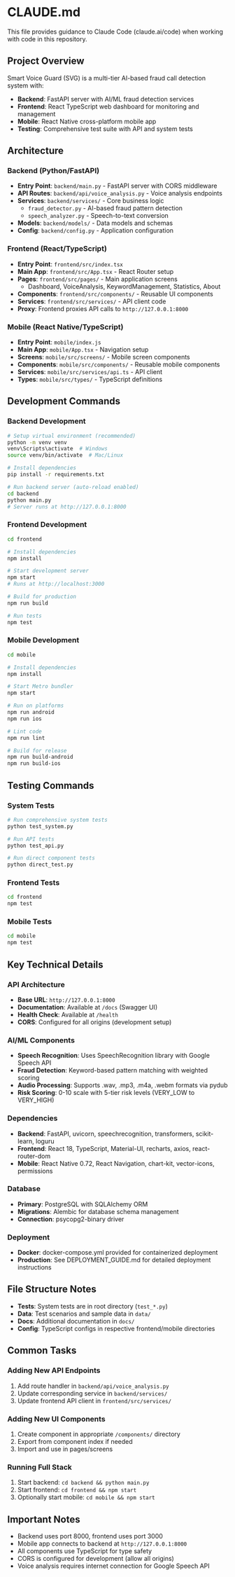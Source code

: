 # CLAUDE.md

This file provides guidance to Claude Code (claude.ai/code) when working with code in this repository.

## Project Overview

Smart Voice Guard (SVG) is a multi-tier AI-based fraud call detection system with:
- **Backend**: FastAPI server with AI/ML fraud detection services
- **Frontend**: React TypeScript web dashboard for monitoring and management  
- **Mobile**: React Native cross-platform mobile app
- **Testing**: Comprehensive test suite with API and system tests

## Architecture

### Backend (Python/FastAPI)
- **Entry Point**: `backend/main.py` - FastAPI server with CORS middleware
- **API Routes**: `backend/api/voice_analysis.py` - Voice analysis endpoints
- **Services**: `backend/services/` - Core business logic
  - `fraud_detector.py` - AI-based fraud pattern detection
  - `speech_analyzer.py` - Speech-to-text conversion
- **Models**: `backend/models/` - Data models and schemas
- **Config**: `backend/config.py` - Application configuration

### Frontend (React/TypeScript)
- **Entry Point**: `frontend/src/index.tsx`
- **Main App**: `frontend/src/App.tsx` - React Router setup
- **Pages**: `frontend/src/pages/` - Main application screens
  - Dashboard, VoiceAnalysis, KeywordManagement, Statistics, About
- **Components**: `frontend/src/components/` - Reusable UI components
- **Services**: `frontend/src/services/` - API client code
- **Proxy**: Frontend proxies API calls to `http://127.0.0.1:8000`

### Mobile (React Native/TypeScript)
- **Entry Point**: `mobile/index.js`
- **Main App**: `mobile/App.tsx` - Navigation setup  
- **Screens**: `mobile/src/screens/` - Mobile screen components
- **Components**: `mobile/src/components/` - Reusable mobile components
- **Services**: `mobile/src/services/api.ts` - API client
- **Types**: `mobile/src/types/` - TypeScript definitions

## Development Commands

### Backend Development
```bash
# Setup virtual environment (recommended)
python -m venv venv
venv\Scripts\activate  # Windows
source venv/bin/activate  # Mac/Linux

# Install dependencies
pip install -r requirements.txt

# Run backend server (auto-reload enabled)
cd backend
python main.py
# Server runs at http://127.0.0.1:8000
```

### Frontend Development
```bash
cd frontend

# Install dependencies
npm install

# Start development server
npm start
# Runs at http://localhost:3000

# Build for production
npm run build

# Run tests
npm test
```

### Mobile Development
```bash
cd mobile

# Install dependencies  
npm install

# Start Metro bundler
npm start

# Run on platforms
npm run android
npm run ios

# Lint code
npm run lint

# Build for release
npm run build-android
npm run build-ios
```

## Testing Commands

### System Tests
```bash
# Run comprehensive system tests
python test_system.py

# Run API tests
python test_api.py

# Run direct component tests
python direct_test.py
```

### Frontend Tests
```bash
cd frontend
npm test
```

### Mobile Tests
```bash
cd mobile
npm test
```

## Key Technical Details

### API Architecture
- **Base URL**: `http://127.0.0.1:8000`
- **Documentation**: Available at `/docs` (Swagger UI)
- **Health Check**: Available at `/health`
- **CORS**: Configured for all origins (development setup)

### AI/ML Components
- **Speech Recognition**: Uses SpeechRecognition library with Google Speech API
- **Fraud Detection**: Keyword-based pattern matching with weighted scoring
- **Audio Processing**: Supports .wav, .mp3, .m4a, .webm formats via pydub
- **Risk Scoring**: 0-10 scale with 5-tier risk levels (VERY_LOW to VERY_HIGH)

### Dependencies
- **Backend**: FastAPI, uvicorn, speechrecognition, transformers, scikit-learn, loguru
- **Frontend**: React 18, TypeScript, Material-UI, recharts, axios, react-router-dom
- **Mobile**: React Native 0.72, React Navigation, chart-kit, vector-icons, permissions

### Database
- **Primary**: PostgreSQL with SQLAlchemy ORM
- **Migrations**: Alembic for database schema management
- **Connection**: psycopg2-binary driver

### Deployment
- **Docker**: docker-compose.yml provided for containerized deployment
- **Production**: See DEPLOYMENT_GUIDE.md for detailed deployment instructions

## File Structure Notes

- **Tests**: System tests are in root directory (`test_*.py`)
- **Data**: Test scenarios and sample data in `data/`
- **Docs**: Additional documentation in `docs/`
- **Config**: TypeScript configs in respective frontend/mobile directories

## Common Tasks

### Adding New API Endpoints
1. Add route handler in `backend/api/voice_analysis.py`
2. Update corresponding service in `backend/services/`
3. Update frontend API client in `frontend/src/services/`

### Adding New UI Components
1. Create component in appropriate `/components/` directory
2. Export from component index if needed
3. Import and use in pages/screens

### Running Full Stack
1. Start backend: `cd backend && python main.py`
2. Start frontend: `cd frontend && npm start`
3. Optionally start mobile: `cd mobile && npm start`

## Important Notes

- Backend uses port 8000, frontend uses port 3000
- Mobile app connects to backend at `http://127.0.0.1:8000`
- All components use TypeScript for type safety
- CORS is configured for development (allow all origins)
- Voice analysis requires internet connection for Google Speech API